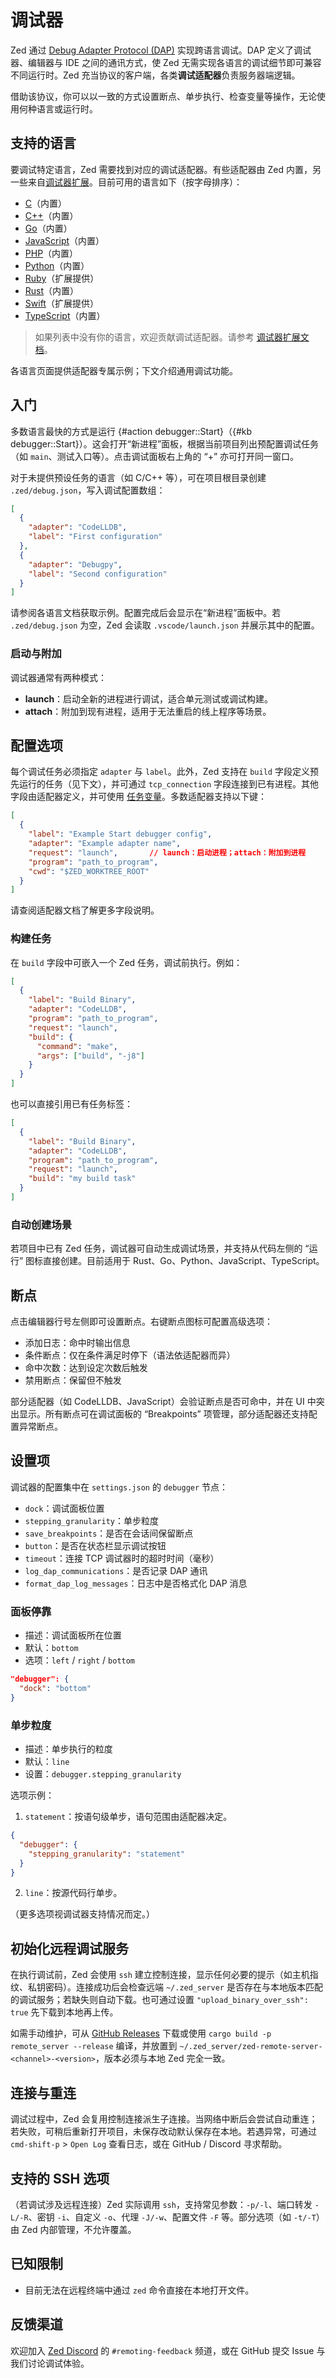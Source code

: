 # 调试器

Zed 通过 [Debug Adapter Protocol (DAP)](https://microsoft.github.io/debug-adapter-protocol/) 实现跨语言调试。DAP 定义了调试器、编辑器与 IDE 之间的通讯方式，使 Zed 无需实现各语言的调试细节即可兼容不同运行时。Zed 充当协议的客户端，各类**调试适配器**负责服务器端逻辑。

借助该协议，你可以以一致的方式设置断点、单步执行、检查变量等操作，无论使用何种语言或运行时。

## 支持的语言

要调试特定语言，Zed 需要找到对应的调试适配器。有些适配器由 Zed 内置，另一些来自[调试器扩展](./extensions/debugger-extensions.md)。目前可用的语言如下（按字母排序）：

- [C](./languages/c.md#debugging)（内置）
- [C++](./languages/cpp.md#debugging)（内置）
- [Go](./languages/go.md#debugging)（内置）
- [JavaScript](./languages/javascript.md#debugging)（内置）
- [PHP](./languages/php.md#debugging)（内置）
- [Python](./languages/python.md#debugging)（内置）
- [Ruby](./languages/ruby.md#debugging)（扩展提供）
- [Rust](./languages/rust.md#debugging)（内置）
- [Swift](./languages/swift.md#debugging)（扩展提供）
- [TypeScript](./languages/typescript.md#debugging)（内置）

> 如果列表中没有你的语言，欢迎贡献调试适配器。请参考 [调试器扩展文档](./extensions/debugger-extensions.md)。

各语言页面提供适配器专属示例；下文介绍通用调试功能。

## 入门

多数语言最快的方式是运行 {#action debugger::Start}（{#kb debugger::Start}）。这会打开“新进程”面板，根据当前项目列出预配置调试任务（如 `main`、测试入口等）。点击调试面板右上角的 “+” 亦可打开同一窗口。

对于未提供预设任务的语言（如 C/C++ 等），可在项目根目录创建 `.zed/debug.json`，写入调试配置数组：

```json [debug]
[
  {
    "adapter": "CodeLLDB",
    "label": "First configuration"
  },
  {
    "adapter": "Debugpy",
    "label": "Second configuration"
  }
]
```

请参阅各语言文档获取示例。配置完成后会显示在“新进程”面板中。若 `.zed/debug.json` 为空，Zed 会读取 `.vscode/launch.json` 并展示其中的配置。

### 启动与附加

调试器通常有两种模式：

- **launch**：启动全新的进程进行调试，适合单元测试或调试构建。
- **attach**：附加到现有进程，适用于无法重启的线上程序等场景。

## 配置选项

每个调试任务必须指定 `adapter` 与 `label`。此外，Zed 支持在 `build` 字段定义预先运行的任务（见下文），并可通过 `tcp_connection` 字段连接到已有进程。其他字段由适配器定义，并可使用 [任务变量](./tasks.md#variables)。多数适配器支持以下键：

```json [debug]
[
  {
    "label": "Example Start debugger config",
    "adapter": "Example adapter name",
    "request": "launch",       // launch：启动进程；attach：附加到进程
    "program": "path_to_program",
    "cwd": "$ZED_WORKTREE_ROOT"
  }
]
```

请查阅适配器文档了解更多字段说明。

### 构建任务

在 `build` 字段中可嵌入一个 Zed 任务，调试前执行。例如：

```json [debug]
[
  {
    "label": "Build Binary",
    "adapter": "CodeLLDB",
    "program": "path_to_program",
    "request": "launch",
    "build": {
      "command": "make",
      "args": ["build", "-j8"]
    }
  }
]
```

也可以直接引用已有任务标签：

```json [debug]
[
  {
    "label": "Build Binary",
    "adapter": "CodeLLDB",
    "program": "path_to_program",
    "request": "launch",
    "build": "my build task"
  }
]
```

### 自动创建场景

若项目中已有 Zed 任务，调试器可自动生成调试场景，并支持从代码左侧的 “运行” 图标直接创建。目前适用于 Rust、Go、Python、JavaScript、TypeScript。

## 断点

点击编辑器行号左侧即可设置断点。右键断点图标可配置高级选项：

- 添加日志：命中时输出信息
- 条件断点：仅在条件满足时停下（语法依适配器而异）
- 命中次数：达到设定次数后触发
- 禁用断点：保留但不触发

部分适配器（如 CodeLLDB、JavaScript）会验证断点是否可命中，并在 UI 中突出显示。所有断点可在调试面板的 “Breakpoints” 项管理，部分适配器还支持配置异常断点。

## 设置项

调试器的配置集中在 `settings.json` 的 `debugger` 节点：

- `dock`：调试面板位置
- `stepping_granularity`：单步粒度
- `save_breakpoints`：是否在会话间保留断点
- `button`：是否在状态栏显示调试按钮
- `timeout`：连接 TCP 调试器时的超时时间（毫秒）
- `log_dap_communications`：是否记录 DAP 通讯
- `format_dap_log_messages`：日志中是否格式化 DAP 消息

### 面板停靠

- 描述：调试面板所在位置
- 默认：`bottom`
- 选项：`left` / `right` / `bottom`

```json [settings]
"debugger": {
  "dock": "bottom"
}
```

### 单步粒度

- 描述：单步执行的粒度
- 默认：`line`
- 设置：`debugger.stepping_granularity`

选项示例：

1. `statement`：按语句级单步，语句范围由适配器决定。

```json [settings]
{
  "debugger": {
    "stepping_granularity": "statement"
  }
}
```

2. `line`：按源代码行单步。

（更多选项视调试器支持情况而定。）

## 初始化远程调试服务

在执行调试前，Zed 会使用 `ssh` 建立控制连接，显示任何必要的提示（如主机指纹、私钥密码）。连接成功后会检查远端 `~/.zed_server` 是否存在与本地版本匹配的调试服务；若缺失则自动下载。也可通过设置 `"upload_binary_over_ssh": true` 先下载到本地再上传。

如需手动维护，可从 [GitHub Releases](https://github.com/zed-industries/zed/releases) 下载或使用 `cargo build -p remote_server --release` 编译，并放置到 `~/.zed_server/zed-remote-server-<channel>-<version>`，版本必须与本地 Zed 完全一致。

## 连接与重连

调试过程中，Zed 会复用控制连接派生子连接。当网络中断后会尝试自动重连；若失败，可稍后重新打开项目，未保存改动默认保存在本地。若遇异常，可通过 `cmd-shift-p` > `Open Log` 查看日志，或在 GitHub / Discord 寻求帮助。

## 支持的 SSH 选项

（若调试涉及远程连接）Zed 实际调用 `ssh`，支持常见参数：`-p/-l`、端口转发 `-L/-R`、密钥 `-i`、自定义 `-o`、代理 `-J/-w`、配置文件 `-F` 等。部分选项（如 `-t/-T`）由 Zed 内部管理，不允许覆盖。

## 已知限制

- 目前无法在远程终端中通过 `zed` 命令直接在本地打开文件。

## 反馈渠道

欢迎加入 [Zed Discord](https://zed.dev/community-links) 的 `#remoting-feedback` 频道，或在 GitHub 提交 Issue 与我们讨论调试体验。
